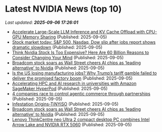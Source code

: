 # Latest NVIDIA News (top 10)
_Last updated: **2025-09-06 17:26:01**_

- [Accelerate Large-Scale LLM Inference and KV Cache Offload with CPU-GPU Memory Sharing](https://developer.nvidia.com/blog/accelerate-large-scale-llm-inference-and-kv-cache-offload-with-cpu-gpu-memory-sharing/) (Published: 2025-09-05)
- [Stock market today: S&P 500, Nasdaq, Dow slip after jobs report shows dramatic slowdown](https://finance.yahoo.com/news/live/stock-market-today-sp-500-nasdaq-dow-slip-after-jobs-report-shows-dramatic-slowdown-172116021.html) (Published: 2025-09-05)
- [Think Nvidia Stock Is Too Expensive? Here Are 60 Billion Reasons to Consider Changing Your Mind](https://biztoc.com/x/b9abaad866c03181) (Published: 2025-09-05)
- [Broadcom stock soars as Wall Street cheers AI chips as ‘leading alternative’ to Nvidia](https://biztoc.com/x/49e4da17d1c7a7b8) (Published: 2025-09-05)
- [Is the US losing manufacturing jobs? Why Trump’s tariff gamble failed to deliver the promised factory boom](https://economictimes.indiatimes.com/news/international/us/is-the-us-losing-manufacturing-jobs-why-trumps-tariff-gamble-failed-to-deliver-the-promised-factory-boom/articleshow/123723469.cms) (Published: 2025-09-05)
- [Accelerating HPC and AI research in universities with Amazon SageMaker HyperPod](https://aws.amazon.com/blogs/machine-learning/accelerating-hpc-and-ai-research-in-universities-with-amazon-sagemaker-hyperpod/) (Published: 2025-09-05)
- [4 companies race to control agentic commerce through partnerships](https://www.cbinsights.com/research/shopify-openai-google-perplexity-agentic-commerce-partnerships/) (Published: 2025-09-05)
- [Infestation Origins-TiNYiSO](https://post.rlsbb.cc/infestation-origins-tinyiso/) (Published: 2025-09-05)
- [Broadcom stock soars as Wall Street cheers AI chips as ‘leading alternative’ to Nvidia](https://finance.yahoo.com/news/broadcom-stock-soars-as-wall-street-cheers-ai-chips-as-leading-alternative-to-nvidia-165349027.html) (Published: 2025-09-05)
- [Lenovo ThinkCentre neo Ultra 2 compact desktop PC combines Intel Arrow Lake and NVIDIA RTX 5060](https://liliputing.com/lenovo-thinkcentre-neo-ultra-2-compact-desktop-pc-combines-intel-arrow-lake-and-nvidia-rtx-5060/) (Published: 2025-09-05)

